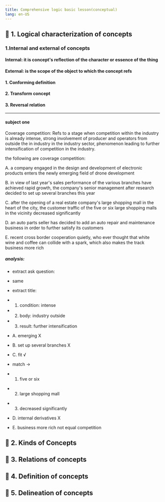 ```yaml
---
title: Comprehensive logic basic lesson(conceptual)
lang: en-US
---
```


## 📄 1. Logical characterization of concepts


### 1.Internal and external of concepts

#### Internal: it is concept's reflection of the character or essence of the thing
#### External: is the scope of the object to which the concept refs

#### 1. Conforming definition

#### 2. Transform concept

#### 3. Reversal relation

---
#### subject one   
Coverage competition: Refs to a stage when competition within the industry is already intense, 
strong involvement of producer and operators from outside the in industry in the industry sector,
phenomenon leading to further intensification of competition in the industry.

the following are coverage competition:

A. a company engaged in the design and development of electronic products enters the newly emerging field of drone development

B. in view of last year's sales performance of the various branches have achieved rapid growth,
the company's senior management after research decided to set up several branches this year

C. after the opening of a real estate company's large shopping mall in the heart of the city,
the customer traffic of the five or six large shopping malls in the vicinity decreased significantly

D. an auto parts seller has decided to add an auto repair and maintenance business in order to further satisfy its customers

E. recent cross border cooperation quietly, who ever thought that white wine and coffee can collide with a spark,
which also makes the track business more rich

##### analysis:
- extract ask question:
- same


- extract title:
- 1. condition: intense 
- 2. body: industry outside
- 3. result: further intensification


- A. emerging X
- B. set up several branches X <p/>
- C. fit √ <p/>
- match -> <p/>
- 1. five or six <p/>
- 2. large shopping mall <p/>
- 3. decreased significantly <p/>
- D. internal derivatives X
- E. business more rich not equal competition 


## 📄 2. Kinds of Concepts

## 📄 3. Relations of concepts

## 📄 4. Definition of concepts

## 📄 5. Delineation of concepts

